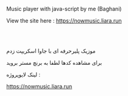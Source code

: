 Music player with java-script by me (Baghani)

View the site here : https://nowmusic.liara.run

<br>
</br>

موزیک پلیرحرفه ای با جاوا اسکریپت زدم

برای مشاهده کدها لطفا به برنچ مستر بروید

لینک لایوپروژه : 

https://nowmusic.liara.run
